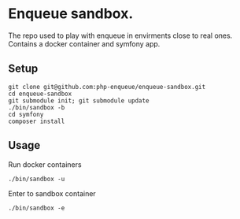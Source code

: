 # Enqueue sandbox. 

The repo used to play with enqueue in envirments close to real ones. 
Contains a docker container and symfony app.
  
## Setup

```
git clone git@github.com:php-enqueue/enqueue-sandbox.git
cd enqueue-sandbox
git submodule init; git submodule update
./bin/sandbox -b
cd symfony
composer install
```

## Usage

Run docker containers

```
./bin/sandbox -u
```

Enter to sandbox container

```
./bin/sandbox -e
```
